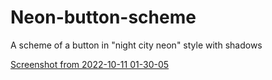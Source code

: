 # Neon-button-scheme
A scheme of a button in "night city neon" style with shadows

[Screenshot from 2022-10-11 01-30-05](https://user-images.githubusercontent.com/37962512/194972171-61234324-ca85-40ab-ab62-493ef0ea32e9.png)
